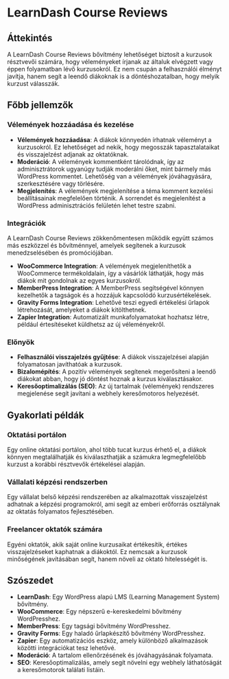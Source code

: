 # LearnDash Course Reviews

## Áttekintés

A LearnDash Course Reviews bővítmény lehetőséget biztosít a kurzusok résztvevői számára, hogy véleményeket írjanak az általuk elvégzett vagy éppen folyamatban lévő kurzusokról. Ez nem csupán a felhasználói élményt javítja, hanem segít a leendő diákoknak is a döntéshozatalban, hogy melyik kurzust válasszák.

## Főbb jellemzők

### Vélemények hozzáadása és kezelése

- **Vélemények hozzáadása**: A diákok könnyedén írhatnak véleményt a kurzusokról. Ez lehetőséget ad nekik, hogy megosszák tapasztalataikat és visszajelzést adjanak az oktatóknak.
- **Moderáció**: A vélemények kommentként tárolódnak, így az adminisztrátorok ugyanúgy tudják moderálni őket, mint bármely más WordPress kommentet. Lehetőség van a vélemények jóváhagyására, szerkesztésére vagy törlésére.
- **Megjelenítés**: A vélemények megjelenítése a téma komment kezelési beállításainak megfelelően történik. A sorrendet és megjelenítést a WordPress adminisztrációs felületén lehet testre szabni.

### Integrációk

A LearnDash Course Reviews zökkenőmentesen működik együtt számos más eszközzel és bővítménnyel, amelyek segítenek a kurzusok menedzselésében és promóciójában.

- **WooCommerce Integration**: A vélemények megjeleníthetők a WooCommerce termékoldalain, így a vásárlók láthatják, hogy más diákok mit gondolnak az egyes kurzusokról.
- **MemberPress Integration**: A MemberPress segítségével könnyen kezelhetők a tagságok és a hozzájuk kapcsolódó kurzusértékelések.
- **Gravity Forms Integration**: Lehetővé teszi egyedi értékelési űrlapok létrehozását, amelyeket a diákok kitölthetnek.
- **Zapier Integration**: Automatizált munkafolyamatokat hozhatsz létre, például értesítéseket küldhetsz az új véleményekről.

### Előnyök

- **Felhasználói visszajelzés gyűjtése**: A diákok visszajelzései alapján folyamatosan javíthatóak a kurzusok.
- **Bizalomépítés**: A pozitív vélemények segítenek megerősíteni a leendő diákokat abban, hogy jó döntést hoznak a kurzus kiválasztásakor.
- **Keresőoptimalizálás (SEO)**: Az új tartalmak (vélemények) rendszeres megjelenése segít javítani a webhely keresőmotoros helyezését.

## Gyakorlati példák

### Oktatási portálon

Egy online oktatási portálon, ahol több tucat kurzus érhető el, a diákok könnyen megtalálhatják és kiválaszthatják a számukra legmegfelelőbb kurzust a korábbi résztvevők értékelései alapján.

### Vállalati képzési rendszerben

Egy vállalat belső képzési rendszerében az alkalmazottak visszajelzést adhatnak a képzési programokról, ami segít az emberi erőforrás osztálynak az oktatás folyamatos fejlesztésében.

### Freelancer oktatók számára

Egyéni oktatók, akik saját online kurzusaikat értékesítik, értékes visszajelzéseket kaphatnak a diákoktól. Ez nemcsak a kurzusok minőségének javításában segít, hanem növeli az oktató hitelességét is.

## Szószedet

- **LearnDash**: Egy WordPress alapú LMS (Learning Management System) bővítmény.
- **WooCommerce**: Egy népszerű e-kereskedelmi bővítmény WordPresshez.
- **MemberPress**: Egy tagsági bővítmény WordPresshez.
- **Gravity Forms**: Egy haladó űrlapkészítő bővítmény WordPresshez.
- **Zapier**: Egy automatizációs eszköz, amely különböző alkalmazások közötti integrációkat tesz lehetővé.
- **Moderáció**: A tartalom ellenőrzésének és jóváhagyásának folyamata.
- **SEO**: Keresőoptimalizálás, amely segít növelni egy webhely láthatóságát a keresőmotorok találati listáin.